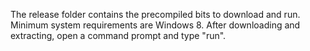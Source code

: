 The release folder contains the precompiled bits to download and run. Minimum system requirements are Windows 8.
After downloading and extracting, open a command prompt and type "run".